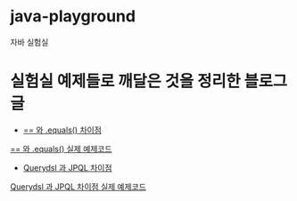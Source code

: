 # java-playground
자바 실험실


# 실험실 예제들로 깨달은 것을 정리한 블로그 글

- [== 와 .equals() 차이점](https://eojin312.github.io/%EA%B3%B5%EB%B6%80/equal/)

[== 와 .equals() 실제 예제코드](https://github.com/eojin312/java-playground/blob/master/src/test/java/hachi/javaplayground/basic/equals/NameTest.java)

- [Querydsl 과 JPQL 차이점](https://eojin312.github.io/%EA%B3%B5%EB%B6%80/querydsl2/)

[Querydsl 과 JPQL 차이점 실제 예제코드](https://github.com/eojin312/java-playground/blob/master/src/test/java/hachi/javaplayground/QueryDslBasicTest.java)
